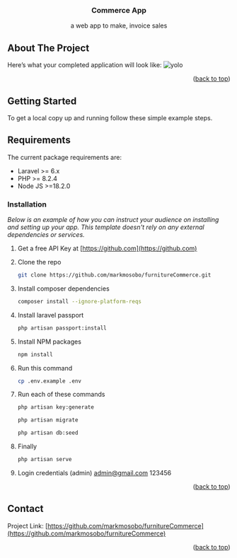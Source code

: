 <!-- PROJECT SHIELDS -->
<!--
*** I'm using markdown "reference style" links for readability.
*** Reference links are enclosed in brackets [ ] instead of parentheses ( ).
*** See the bottom of this document for the declaration of the reference variables
*** for contributors-url, forks-url, etc. This is an optional, concise syntax you may use.
*** https://www.markdownguide.org/basic-syntax/#reference-style-links
-->
<!-- [![Contributors][contributors-shield]][contributors-url]
[![Forks][forks-shield]][forks-url]
[![Stargazers][stars-shield]][stars-url]
[![Issues][issues-shield]][issues-url]
[![MIT License][license-shield]][license-url]
[![LinkedIn][linkedin-shield]][linkedin-url] -->

<!-- PROJECT LOGO -->
<br />
<div align="center">
  <a href="https://github.com/markmosobo/furnitureCommerce">
<!--     <img src="images/logo.png" alt="Logo" width="80" height="80"> -->
  </a>

  <h3 align="center"> Commerce App</h3>

  <p align="center">
    a web app to make, invoice sales
    <br />

  </p>
</div>

<!-- ABOUT THE PROJECT -->
## About The Project
Here’s what your completed application will look like:
![yolo](https://github.com/user-attachments/assets/ba9b1de2-638b-49a3-b80c-76fa2f19a435)



<p align="right">(<a href="#top">back to top</a>)</p>

<!-- GETTING STARTED -->
## Getting Started

To get a local copy up and running follow these simple example steps.

## Requirements

The current package requirements are:

- Laravel >= 6.x
- PHP >= 8.2.4
- Node JS >=18.2.0

### Installation

_Below is an example of how you can instruct your audience on installing and setting up your app. This template doesn't rely on any external dependencies or services._

1. Get a free API Key at [https://github.com](https://github.com)
2. Clone the repo
   ```sh
   git clone https://github.com/markmosobo/furnitureCommerce.git
   ```
2. Install composer dependencies
   ```sh
   composer install --ignore-platform-reqs
   ```
2. Install laravel passport
    ```sh
    php artisan passport:install
    ```
4. Install NPM packages
   ```sh
   npm install
   ```
5. Run this command
   ```sh
   cp .env.example .env
   ```

6. Run each of these commands 
   ```sh
   php artisan key:generate
   ```
   ```sh
   php artisan migrate
   ```
   ```sh
   php artisan db:seed
   ```   
7. Finally
   ```sh
   php artisan serve
   ```  
8. Login credentials (admin)
    admin@gmail.com
    123456   
<p align="right">(<a href="#top">back to top</a>)</p>

<!-- CONTACT -->
## Contact

<!-- Your Name - [@your_twitter](https://twitter.com/markmosobo) - email@example.com
 -->
Project Link: [https://github.com/markmosobo/furnitureCommerce](https://github.com/markmosobo/furnitureCommerce)

<p align="right">(<a href="#top">back to top</a>)</p>

<!-- MARKDOWN LINKS & IMAGES -->
<!-- https://www.markdownguide.org/basic-syntax/#reference-style-links -->
<!-- [contributors-shield]: https://img.shields.io/github/contributors/markmosobo/furnitureCommerce.git.svg?style=for-the-badge
[contributors-url]: https://github.com/markmosobo/furnitureCommerce/graphs/contributors
[forks-shield]: https://img.shields.io/github/forks/markmosobo/furnitureCommerce.svg?style=for-the-badge
[forks-url]: https://github.com/markmosobo/furnitureCommerce/network/members
[stars-shield]: https://img.shields.io/github/stars/markmosobo/furnitureCommerce.svg?style=for-the-badge
[stars-url]: https://github.com/markmosobo/furnitureCommerce/stargazers
[issues-shield]: https://img.shields.io/github/issues/markmosobo/furnitureCommerce.svg?style=for-the-badge
[issues-url]: https://github.com/markmosobo/furnitureCommerce/issues
[license-shield]: https://img.shields.io/github/license/markmosobo/furnitureCommerce.svg?style=for-the-badge
[license-url]: https://github.com/markmosobo/furnitureCommerce/LICENSE.txt
[linkedin-shield]: https://img.shields.io/badge/-LinkedIn-black.svg?style=for-the-badge&logo=linkedin&colorB=555
[linkedin-url]: https://linkedin.com/in/mark-mosobo
[product-screenshot]: images/screenshot.png -->
